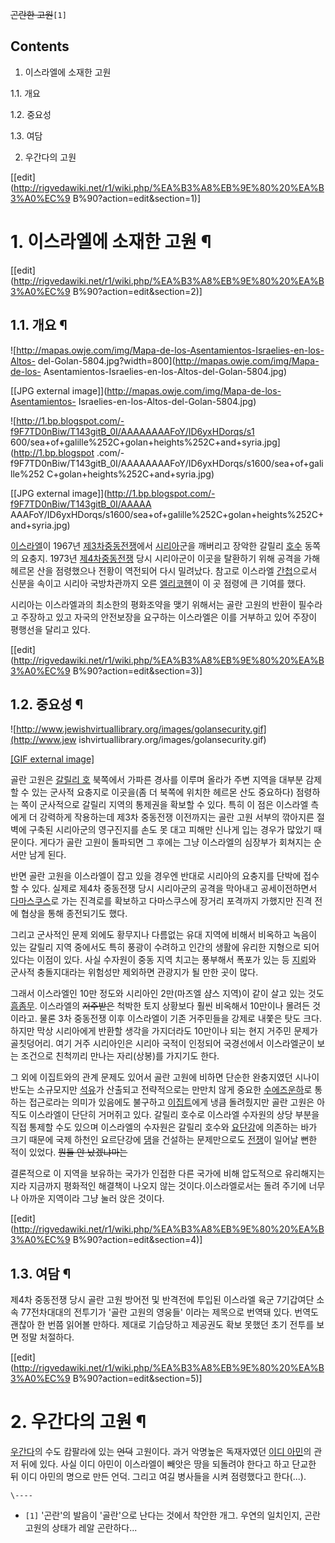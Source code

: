 <del>곤란한 고원</del>`[1]`

## Contents

    

1. 이스라엘에 소재한 고원 
    

1.1. 개요

1.2. 중요성

1.3. 여담

2. 우간다의 고원 

[[edit](http://rigvedawiki.net/r1/wiki.php/%EA%B3%A8%EB%9E%80%20%EA%B3%A0%EC%9
B%90?action=edit&section=1)]

# 1. 이스라엘에 소재한 고원 ¶

[[edit](http://rigvedawiki.net/r1/wiki.php/%EA%B3%A8%EB%9E%80%20%EA%B3%A0%EC%9
B%90?action=edit&section=2)]

## 1.1. 개요 ¶

![http://mapas.owje.com/img/Mapa-de-los-Asentamientos-Israelies-en-los-Altos-
del-Golan-5804.jpg?width=800](http://mapas.owje.com/img/Mapa-de-los-
Asentamientos-Israelies-en-los-Altos-del-Golan-5804.jpg)

[[JPG external image]](http://mapas.owje.com/img/Mapa-de-los-Asentamientos-
Israelies-en-los-Altos-del-Golan-5804.jpg)

  

![http://1.bp.blogspot.com/-f9F7TD0nBiw/T143gitB_0I/AAAAAAAAFoY/ID6yxHDorqs/s1
600/sea+of+galille%252C+golan+heights%252C+and+syria.jpg](http://1.bp.blogspot
.com/-f9F7TD0nBiw/T143gitB_0I/AAAAAAAAFoY/ID6yxHDorqs/s1600/sea+of+galille%252
C+golan+heights%252C+and+syria.jpg)

[[JPG external image]](http://1.bp.blogspot.com/-f9F7TD0nBiw/T143gitB_0I/AAAAA
AAAFoY/ID6yxHDorqs/s1600/sea+of+galille%252C+golan+heights%252C+and+syria.jpg)

  

[이스라엘](%EC%9D%B4%EC%8A%A4%EB%9D%BC%EC%97%98.md)이 1967년 [제3차중동전쟁](%EC%A0%9C3%EC%B0%A8%20%EC%A4%91%EB%8F%99%EC%A0%84%EC%9F%81.md)에서
[시리아](%EC%8B%9C%EB%A6%AC%EC%95%84.md)군을 깨버리고 장악한 갈릴리
[호수](%ED%98%B8%EC%88%98.md) 동쪽의 요충지. 1973년 [제4차중동전쟁](%EC%A0%9C4%EC%B0%A8%20%EC%A4%91%EB%8F%99%EC%A0%84%EC%9F%81.md) 당시
시리아군이 이곳을 탈환하기 위해 공격을 가해 헤르몬 산을 점령했으나 전황이 역전되어 다시 밀려났다. 참고로 이스라엘
[간첩](%EA%B0%84%EC%B2%A9.md)으로서 신분을 속이고 시리아 국방차관까지 오른 [엘리코헨](%EC%97%98%EB%A6%AC%20%EC%BD%94%ED%97%A8.md)이 이 곳 점령에 큰 기여를 했다.

  

시리아는 이스라엘과의 최소한의 평화조약을 맺기 위해서는 골란 고원의 반환이 필수라고 주장하고 있고 자국의 안전보장을 요구하는 이스라엘은 이를
거부하고 있어 주장이 평행선을 달리고 있다.

  

[[edit](http://rigvedawiki.net/r1/wiki.php/%EA%B3%A8%EB%9E%80%20%EA%B3%A0%EC%9
B%90?action=edit&section=3)]

## 1.2. 중요성 ¶

![http://www.jewishvirtuallibrary.org/images/golansecurity.gif](http://www.jew
ishvirtuallibrary.org/images/golansecurity.gif)

[[GIF external
image]](http://www.jewishvirtuallibrary.org/images/golansecurity.gif)

  

골란 고원은 [갈릴리 호](%EA%B0%88%EB%A6%B4%EB%A6%AC%20%ED%98%B8.md) 북쪽에서 가파른 경사를 이루며
올라가 주변 지역을 대부분 감제할 수 있는 군사적 요충지로 이곳을(좀 더 북쪽에 위치한 헤르몬 산도 중요하다) 점령하는 쪽이 군사적으로
갈릴리 지역의 통제권을 확보할 수 있다. 특히 이 점은 이스라엘 측에게 더 강력하게 작용하는데 제3차 중동전쟁 이전까지는 골란 고원 서부의
깎아지른 절벽에 구축된 시리아군의 영구진지를 손도 못 대고 피해만 신나게 입는 경우가 많았기 때문이다. 게다가 골란 고원이 돌파되면 그
후에는 그냥 이스라엘의 심장부가 회쳐지는 순서만 남게 된다.

  

반면 골란 고원을 이스라엘이 잡고 있을 경우엔 반대로 시리아의 요충지를 단박에 접수할 수 있다. 실제로 제4차 중동전쟁 당시 시리아군의
공격을 막아내고 공세이전하면서 [다마스쿠스](%EB%8B%A4%EB%A7%88%EC%8A%A4%EC%BF%A0%EC%8A%A4.md)로
가는 진격로를 확보하고 다마스쿠스에 장거리 포격까지 가했지만 진격 전에 협상을 통해 종전되기도 했다.

  

그리고 군사적인 문제 외에도 황무지나 다름없는 유대 지역에 비해서 비옥하고 녹음이 있는 갈릴리 지역 중에서도 특히 풍광이 수려하고 인간의
생활에 유리한 지형으로 되어있다는 이점이 있다. 사실 수자원이 중동 지역 치고는 풍부해서 폭포가 있는 등
[지뢰](%EC%A7%80%EB%A2%B0.md)와 군사적 충돌지대라는 위험성만 제외하면 관광지가 될 만한 곳이 많다.

  

그래서 이스라엘인 10만 정도와 시리아인 2만(마즈엘 샴스 지역)이 같이 살고 있는 것도
[흠좀무](%ED%9D%A0%EC%A2%80%EB%AC%B4.md). 이스라엘의 <del>저주받은</del> 척박한 토지 상황보다 훨씬
비옥해서 10만이나 몰려든 것이라고. 물론 3차 중동전쟁 이후 이스라엘이 기존 거주민들을 강제로 내쫓은 탓도 크다. 하지만 막상 시리아에게
반환할 생각을 가지더라도 10만이나 되는 현지 거주민 문제가 골칫덩어리. 여기 거주 시리아인은 시리아 국적이 인정되어 국경선에서 이스라엘군이
보는 조건으로 친척끼리 만나는 자리(상봉)를 가지기도 한다.

  

그 외에 이집트와의 관계 문제도 있어서 골란 고원에 비하면 단순한 완충지였던 시나이 반도는 소규모지만
[석유](%EC%84%9D%EC%9C%A0.md)가 산출되고 전략적으로는 만만치 않게 중요한 [수에즈운하](%EC%88%98%EC%97%90%EC%A6%88%20%EC%9A%B4%ED%95%98.md)로 통하는 접근로라는 의미가
있음에도 불구하고 [이집트](%EC%9D%B4%EC%A7%91%ED%8A%B8.md)에게 냉큼 돌려줬지만 골란 고원은 아직도 이스라엘이
단단히 거머쥐고 있다. 갈릴리 호수로 이스라엘 수자원의 상당 부분을 직접 통제할 수도 있으며 이스라엘의 수자원은 갈릴리 호수와
[요단강](%EC%9A%94%EB%8B%A8%EA%B0%95.md)에 의존하는 바가 크기 때문에 국제 하천인 요르단강에
[댐](%EB%8C%90.md)을 건설하는 문제만으로도 [전쟁](%EC%A0%84%EC%9F%81.md)이 일어날 뻔한 적이
있었다. <del>뭔들 안 났겠냐마는</del>

  

결론적으로 이 지역을 보유하는 국가가 인접한 다른 국가에 비해 압도적으로 유리해지는지라 지금까지 평화적인 해결책이 나오지 않는
것이다.이스라엘로서는 돌려 주기에 너무나 아까운 지역이라 그냥 눌러 앉은 것이다.

  

[[edit](http://rigvedawiki.net/r1/wiki.php/%EA%B3%A8%EB%9E%80%20%EA%B3%A0%EC%9
B%90?action=edit&section=4)]

## 1.3. 여담 ¶

제4차 중동전쟁 당시 골란 고원 방어전 및 반격전에 투입된 이스라엘 육군 7기갑여단 소속 77전차대대의 전투기가 '골란 고원의 영웅들'
이라는 제목으로 번역돼 있다. 번역도 괜찮아 한 번쯤 읽어볼 만하다. 제대로 기습당하고 제공권도 확보 못했던 초기 전투를 보면 정말
처절하다.

  

[[edit](http://rigvedawiki.net/r1/wiki.php/%EA%B3%A8%EB%9E%80%20%EA%B3%A0%EC%9
B%90?action=edit&section=5)]

# 2. 우간다의 고원 ¶

  

[우간다](%EC%9A%B0%EA%B0%84%EB%8B%A4.md)의 수도 캄팔라에 있는 <del>언덕</del> 고원이다. 과거
악명높은 독재자였던 [이디 아민](%EC%9D%B4%EB%94%94%20%EC%95%84%EB%AF%BC.md)의 관저 뒤에 있다.
사실 이디 아민이 이스라엘이 빼앗은 땅을 되돌려야 한다고 하고 단교한 뒤 이디 아민의 명으로 만든 언덕. 그리고 여길 병사들을 시켜
점령했다고 한다(...).

`\----`

  * `[1]` '곤란'의 발음이 '골란'으로 난다는 것에서 착안한 개그. 우연의 일치인지, 곤란 고원의 상태가 레알 곤란하다...

